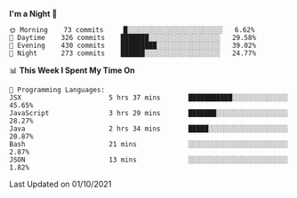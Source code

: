 <!--START_SECTION:waka-->
**I'm a Night 🦉** 

```text
🌞 Morning    73 commits     █░░░░░░░░░░░░░░░░░░░░░░░░   6.62% 
🌆 Daytime    326 commits    ███████░░░░░░░░░░░░░░░░░░   29.58% 
🌃 Evening    430 commits    █████████░░░░░░░░░░░░░░░░   39.02% 
🌙 Night      273 commits    ██████░░░░░░░░░░░░░░░░░░░   24.77%

```


📊 **This Week I Spent My Time On** 

```text
💬 Programming Languages: 
JSX                      5 hrs 37 mins       ███████████░░░░░░░░░░░░░░   45.65% 
JavaScript               3 hrs 29 mins       ███████░░░░░░░░░░░░░░░░░░   28.27% 
Java                     2 hrs 34 mins       █████░░░░░░░░░░░░░░░░░░░░   20.87% 
Bash                     21 mins             ░░░░░░░░░░░░░░░░░░░░░░░░░   2.87% 
JSON                     13 mins             ░░░░░░░░░░░░░░░░░░░░░░░░░   1.82%

```


 Last Updated on 01/10/2021
<!--END_SECTION:waka-->

